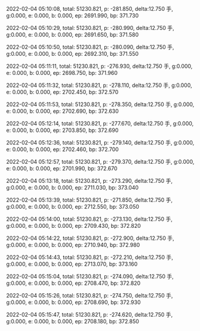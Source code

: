 2022-02-04 05:10:08, total: 51230.821, p: -281.850, delta:12.750 手, g:0.000, e: 0.000, b: 0.000, ep: 2691.990, bp: 371.730

2022-02-04 05:10:29, total: 51230.821, p: -280.990, delta:12.750 手, g:0.000, e: 0.000, b: 0.000, ep: 2691.650, bp: 371.580

2022-02-04 05:10:50, total: 51230.821, p: -280.090, delta:12.750 手, g:0.000, e: 0.000, b: 0.000, ep: 2692.310, bp: 371.550

2022-02-04 05:11:11, total: 51230.821, p: -276.930, delta:12.750 手, g:0.000, e: 0.000, b: 0.000, ep: 2698.750, bp: 371.960

2022-02-04 05:11:32, total: 51230.821, p: -278.110, delta:12.750 手, g:0.000, e: 0.000, b: 0.000, ep: 2702.450, bp: 372.570

2022-02-04 05:11:53, total: 51230.821, p: -278.350, delta:12.750 手, g:0.000, e: 0.000, b: 0.000, ep: 2702.690, bp: 372.630

2022-02-04 05:12:14, total: 51230.821, p: -277.670, delta:12.750 手, g:0.000, e: 0.000, b: 0.000, ep: 2703.850, bp: 372.690

2022-02-04 05:12:36, total: 51230.821, p: -279.140, delta:12.750 手, g:0.000, e: 0.000, b: 0.000, ep: 2702.460, bp: 372.700

2022-02-04 05:12:57, total: 51230.821, p: -279.370, delta:12.750 手, g:0.000, e: 0.000, b: 0.000, ep: 2701.990, bp: 372.670

2022-02-04 05:13:18, total: 51230.821, p: -273.290, delta:12.750 手, g:0.000, e: 0.000, b: 0.000, ep: 2711.030, bp: 373.040

2022-02-04 05:13:39, total: 51230.821, p: -271.850, delta:12.750 手, g:0.000, e: 0.000, b: 0.000, ep: 2712.550, bp: 373.050

2022-02-04 05:14:00, total: 51230.821, p: -273.130, delta:12.750 手, g:0.000, e: 0.000, b: 0.000, ep: 2709.430, bp: 372.820

2022-02-04 05:14:22, total: 51230.821, p: -272.900, delta:12.750 手, g:0.000, e: 0.000, b: 0.000, ep: 2710.940, bp: 372.980

2022-02-04 05:14:43, total: 51230.821, p: -272.210, delta:12.750 手, g:0.000, e: 0.000, b: 0.000, ep: 2713.070, bp: 373.160

2022-02-04 05:15:04, total: 51230.821, p: -274.090, delta:12.750 手, g:0.000, e: 0.000, b: 0.000, ep: 2708.470, bp: 372.820

2022-02-04 05:15:26, total: 51230.821, p: -274.750, delta:12.750 手, g:0.000, e: 0.000, b: 0.000, ep: 2708.690, bp: 372.930

2022-02-04 05:15:47, total: 51230.821, p: -274.620, delta:12.750 手, g:0.000, e: 0.000, b: 0.000, ep: 2708.180, bp: 372.850